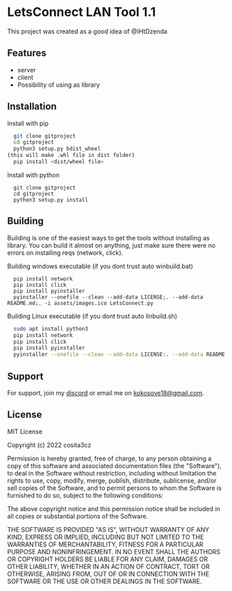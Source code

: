 
# LetsConnect LAN Tool 1.1

This project was created as a good idea of @IHtDzenda


## Features

- server
- client
- Possibility of using as library


## Installation

Install with pip

```bash
  git clone gitproject
  cd gitproject
  python3 setup.py bdist_wheel
(this will make .whl file in dist folder)
  pip install <dist/wheel file>
```
Install with python
```
  git clone gitproject
  cd gitproject
  python3 setup.py install
```

## Building

Building is one of the easiest ways to get the tools without installing as
library. You can build it almost on anything, just make sure there were no
errors on installing reqs (network, click).

Building windows executable (if you dont trust auto winbuild.bat)
```batch
  pip install network
  pip install click
  pip install pyinstaller
  pyinstaller --onefile --clean --add-data LICENSE;. --add-data README.md;. -i assets/images.ico LetsConnect.py
```
  Building Linux executable (if you dont trust auto linbuild.sh)
```bash
  sudo apt install python3
  pip install network
  pip install click
  pip install pyinstaller
  pyinstaller --onefile --clean --add-data LICENSE:. --add-data README.md:. -i assets/images.ico LetsConnect.py
```
## Support

For support, join my [discord](́https://discord.gg/EqqHcdRJar) or email me on kokosove18@gmail.com.


## License

MIT License

Copyright (c) 2022 cosita3cz

Permission is hereby granted, free of charge, to any person obtaining a copy
of this software and associated documentation files (the "Software"), to deal
in the Software without restriction, including without limitation the rights
to use, copy, modify, merge, publish, distribute, sublicense, and/or sell
copies of the Software, and to permit persons to whom the Software is
furnished to do so, subject to the following conditions:

The above copyright notice and this permission notice shall be included in all
copies or substantial portions of the Software.

THE SOFTWARE IS PROVIDED "AS IS", WITHOUT WARRANTY OF ANY KIND, EXPRESS OR
IMPLIED, INCLUDING BUT NOT LIMITED TO THE WARRANTIES OF MERCHANTABILITY,
FITNESS FOR A PARTICULAR PURPOSE AND NONINFRINGEMENT. IN NO EVENT SHALL THE
AUTHORS OR COPYRIGHT HOLDERS BE LIABLE FOR ANY CLAIM, DAMAGES OR OTHER
LIABILITY, WHETHER IN AN ACTION OF CONTRACT, TORT OR OTHERWISE, ARISING FROM,
OUT OF OR IN CONNECTION WITH THE SOFTWARE OR THE USE OR OTHER DEALINGS IN THE
SOFTWARE.
